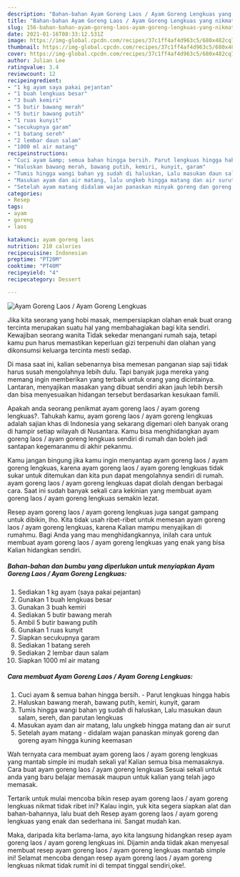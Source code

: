 ```yaml
---
description: "Bahan-bahan Ayam Goreng Laos / Ayam Goreng Lengkuas yang nikmat Untuk Jualan"
title: "Bahan-bahan Ayam Goreng Laos / Ayam Goreng Lengkuas yang nikmat Untuk Jualan"
slug: 156-bahan-bahan-ayam-goreng-laos-ayam-goreng-lengkuas-yang-nikmat-untuk-jualan
date: 2021-01-16T08:33:12.531Z
image: https://img-global.cpcdn.com/recipes/37c1ff4af4d963c5/680x482cq70/ayam-goreng-laos-ayam-goreng-lengkuas-foto-resep-utama.jpg
thumbnail: https://img-global.cpcdn.com/recipes/37c1ff4af4d963c5/680x482cq70/ayam-goreng-laos-ayam-goreng-lengkuas-foto-resep-utama.jpg
cover: https://img-global.cpcdn.com/recipes/37c1ff4af4d963c5/680x482cq70/ayam-goreng-laos-ayam-goreng-lengkuas-foto-resep-utama.jpg
author: Julian Lee
ratingvalue: 3.4
reviewcount: 12
recipeingredient:
- "1 kg ayam saya pakai pejantan"
- "1 buah lengkuas besar"
- "3 buah kemiri"
- "5 butir bawang merah"
- "5 butir bawang putih"
- "1 ruas kunyit"
- "secukupnya garam"
- "1 batang sereh"
- "2 lembar daun salam"
- "1000 ml air matang"
recipeinstructions:
- "Cuci ayam &amp; semua bahan hingga bersih. Parut lengkuas hingga habis"
- "Haluskan bawang merah, bawang putih, kemiri, kunyit, garam"
- "Tumis hingga wangi bahan yg sudah di haluskan, Lalu masukan daun salam, sereh, dan parutan lengkuas"
- "Masukan ayam dan air matang, lalu ungkeb hingga matang dan air surut"
- "Setelah ayam matang didalam wajan panaskan minyak goreng dan goreng ayam hingga kuning keemasan"
categories:
- Resep
tags:
- ayam
- goreng
- laos

katakunci: ayam goreng laos 
nutrition: 210 calories
recipecuisine: Indonesian
preptime: "PT20M"
cooktime: "PT40M"
recipeyield: "4"
recipecategory: Dessert

---
```



![Ayam Goreng Laos / Ayam Goreng Lengkuas](https://img-global.cpcdn.com/recipes/37c1ff4af4d963c5/680x482cq70/ayam-goreng-laos-ayam-goreng-lengkuas-foto-resep-utama.jpg)

Jika kita seorang yang hobi masak, mempersiapkan olahan enak buat orang tercinta merupakan suatu hal yang membahagiakan bagi kita sendiri. Kewajiban seorang  wanita Tidak sekedar menangani rumah saja, tetapi kamu pun harus memastikan keperluan gizi terpenuhi dan olahan yang dikonsumsi keluarga tercinta mesti sedap.

Di masa  saat ini, kalian sebenarnya bisa memesan panganan siap saji tidak harus susah mengolahnya lebih dulu. Tapi banyak juga mereka yang memang ingin memberikan yang terbaik untuk orang yang dicintainya. Lantaran, menyajikan masakan yang dibuat sendiri akan jauh lebih bersih dan bisa menyesuaikan hidangan tersebut berdasarkan kesukaan famili. 



Apakah anda seorang penikmat ayam goreng laos / ayam goreng lengkuas?. Tahukah kamu, ayam goreng laos / ayam goreng lengkuas adalah sajian khas di Indonesia yang sekarang digemari oleh banyak orang di hampir setiap wilayah di Nusantara. Kamu bisa menghidangkan ayam goreng laos / ayam goreng lengkuas sendiri di rumah dan boleh jadi santapan kegemaranmu di akhir pekanmu.

Kamu jangan bingung jika kamu ingin menyantap ayam goreng laos / ayam goreng lengkuas, karena ayam goreng laos / ayam goreng lengkuas tidak sukar untuk ditemukan dan kita pun dapat mengolahnya sendiri di rumah. ayam goreng laos / ayam goreng lengkuas dapat diolah dengan berbagai cara. Saat ini sudah banyak sekali cara kekinian yang membuat ayam goreng laos / ayam goreng lengkuas semakin lezat.

Resep ayam goreng laos / ayam goreng lengkuas juga sangat gampang untuk dibikin, lho. Kita tidak usah ribet-ribet untuk memesan ayam goreng laos / ayam goreng lengkuas, karena Kalian mampu menyajikan di rumahmu. Bagi Anda yang mau menghidangkannya, inilah cara untuk membuat ayam goreng laos / ayam goreng lengkuas yang enak yang bisa Kalian hidangkan sendiri.

<!--inarticleads1-->

##### Bahan-bahan dan bumbu yang diperlukan untuk menyiapkan Ayam Goreng Laos / Ayam Goreng Lengkuas:

1. Sediakan 1 kg ayam (saya pakai pejantan)
1. Gunakan 1 buah lengkuas besar
1. Gunakan 3 buah kemiri
1. Sediakan 5 butir bawang merah
1. Ambil 5 butir bawang putih
1. Gunakan 1 ruas kunyit
1. Siapkan secukupnya garam
1. Sediakan 1 batang sereh
1. Sediakan 2 lembar daun salam
1. Siapkan 1000 ml air matang




<!--inarticleads2-->

##### Cara membuat Ayam Goreng Laos / Ayam Goreng Lengkuas:

1. Cuci ayam &amp; semua bahan hingga bersih. - Parut lengkuas hingga habis
1. Haluskan bawang merah, bawang putih, kemiri, kunyit, garam
1. Tumis hingga wangi bahan yg sudah di haluskan, Lalu masukan daun salam, sereh, dan parutan lengkuas
1. Masukan ayam dan air matang, lalu ungkeb hingga matang dan air surut
1. Setelah ayam matang - didalam wajan panaskan minyak goreng dan goreng ayam hingga kuning keemasan




Wah ternyata cara membuat ayam goreng laos / ayam goreng lengkuas yang mantab simple ini mudah sekali ya! Kalian semua bisa memasaknya. Cara buat ayam goreng laos / ayam goreng lengkuas Sesuai sekali untuk anda yang baru belajar memasak maupun untuk kalian yang telah jago memasak.

Tertarik untuk mulai mencoba bikin resep ayam goreng laos / ayam goreng lengkuas nikmat tidak ribet ini? Kalau ingin, yuk kita segera siapkan alat dan bahan-bahannya, lalu buat deh Resep ayam goreng laos / ayam goreng lengkuas yang enak dan sederhana ini. Sangat mudah kan. 

Maka, daripada kita berlama-lama, ayo kita langsung hidangkan resep ayam goreng laos / ayam goreng lengkuas ini. Dijamin anda tiidak akan menyesal membuat resep ayam goreng laos / ayam goreng lengkuas mantab simple ini! Selamat mencoba dengan resep ayam goreng laos / ayam goreng lengkuas nikmat tidak rumit ini di tempat tinggal sendiri,oke!.

